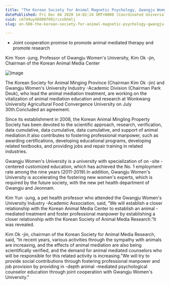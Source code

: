 ```yaml
---
title: "The Korean Society for Animal Magnetic Psychology, Gwangju Women's University Industry -Academic Cooperation Group"
datePublished: Fri Dec 04 2020 14:02:24 GMT+0000 (Coordinated Universal Time)
cuid: cm744uy46000f09jrczvbhmlj
slug: en-508-the-korean-society-for-animal-magnetic-psychology-gwangju-womens-university-industry-academic-cooperation-group

---
```



- Joint cooperation promise to promote animal mediated therapy and promote research

Kim Yoon -jung, Professor of Gwangju Women's University, Kim Ok -jin, Chairman of the Korean Animal Media Center

![Image](https://cdn.hashnode.com/res/hashnode/image/upload/v1739499111549/d91c4e27-77b0-43b1-bc19-468d4a07d382.jpeg)

The Korean Society for Animal Minging Province (Chairman Kim Ok -jin) and Gwangju Women's University Industry -Academic Division (Chairman Park Deuk), who lead the animal mediation treatment, are working on the vitalization of animal mediation education and research at Wonkwang University Agricultural Food Convergence University on July 30th.Concluded an agreement.

Since its establishment in 2008, the Korean Animal Mingling Property Society has been devoted to the scientific approach, research, verification, data cumulative, data cumulative, data cumulative, and support of animal mediation.It also contributes to fostering professional manpower, such as awarding certifications, developing educational programs, developing related textbooks, and providing jobs and repair training in related industries.

Gwangju Women's University is a university with specialization of on -site -centered customized education, which has achieved the No. 1 employment rate among the nine years (2011-2019).In addition, Gwangju Women's University is accelerating the fostering new women's experts, which is required by the future society, with the new pet health department of Gwangju and Jeonnam.

Kim Yun -jung, a pet health professor who attended the Gwangju Women's University Industry -Academic Association, said, “We will establish a closer relationship with the Korean Animal Media Center to establish an animal -mediated treatment and foster professional manpower by establishing a closer relationship with the Korean Society of Animal Media Research.”It was revealed.

Kim Ok -jin, chairman of the Korean Society for Animal Media Research, said, “In recent years, various activities through the sympathy with animals are increasing, and the effects of animal mediation are also being scientifically verified, and the demand for animal mediated counselors who will be responsible for this related activity is increasing."We will try to provide social contributions through fostering professional manpower and job provision by providing in -depth animal -mediated psychological counselor education through joint cooperation with Gwangju Women's University."
